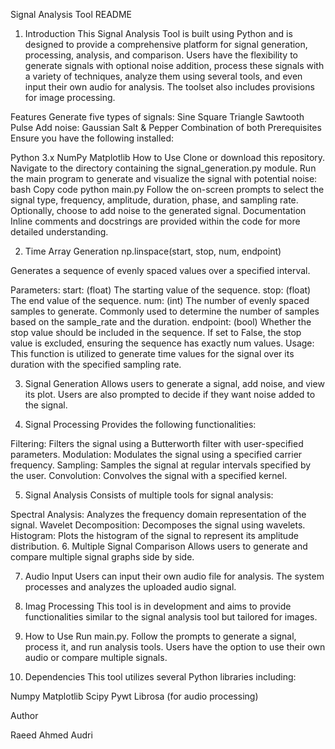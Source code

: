 Signal Analysis Tool README
1. Introduction
This Signal Analysis Tool is built using Python and is designed to provide a comprehensive platform for signal generation, processing, analysis, and comparison. Users have the flexibility to generate signals with optional noise addition, process these signals with a variety of techniques, analyze them using several tools, and even input their own audio for analysis. The toolset also includes provisions for image processing.

Features
Generate five types of signals:
Sine
Square
Triangle
Sawtooth
Pulse
Add noise:
Gaussian
Salt & Pepper
Combination of both
Prerequisites
Ensure you have the following installed:

Python 3.x
NumPy
Matplotlib
How to Use
Clone or download this repository.
Navigate to the directory containing the signal_generation.py module.
Run the main program to generate and visualize the signal with potential noise:
bash
Copy code
python main.py
Follow the on-screen prompts to select the signal type, frequency, amplitude, duration, phase, and sampling rate.
Optionally, choose to add noise to the generated signal.
Documentation
Inline comments and docstrings are provided within the code for more detailed understanding.

2. Time Array Generation
np.linspace(start, stop, num, endpoint)

Generates a sequence of evenly spaced values over a specified interval.

Parameters:
start: (float) The starting value of the sequence.
stop: (float) The end value of the sequence.
num: (int) The number of evenly spaced samples to generate. Commonly used to determine the number of samples based on the sample_rate and the duration.
endpoint: (bool) Whether the stop value should be included in the sequence. If set to False, the stop value is excluded, ensuring the sequence has exactly num values.
Usage: This function is utilized to generate time values for the signal over its duration with the specified sampling rate.

3. Signal Generation
Allows users to generate a signal, add noise, and view its plot. Users are also prompted to decide if they want noise added to the signal.

4. Signal Processing
Provides the following functionalities:

Filtering: Filters the signal using a Butterworth filter with user-specified parameters.
Modulation: Modulates the signal using a specified carrier frequency.
Sampling: Samples the signal at regular intervals specified by the user.
Convolution: Convolves the signal with a specified kernel.

5. Signal Analysis
Consists of multiple tools for signal analysis:

Spectral Analysis: Analyzes the frequency domain representation of the signal.
Wavelet Decomposition: Decomposes the signal using wavelets.
Histogram: Plots the histogram of the signal to represent its amplitude distribution.
6. Multiple Signal Comparison
Allows users to generate and compare multiple signal graphs side by side.

7. Audio Input
Users can input their own audio file for analysis. The system processes and analyzes the uploaded audio signal.

9. Imag Processing
This tool is in development and aims to provide functionalities similar to the signal analysis tool but tailored for images.

8. How to Use
Run main.py.
Follow the prompts to generate a signal, process it, and run analysis tools. Users have the option to use their own audio or compare multiple signals.

10. Dependencies
This tool utilizes several Python libraries including:

Numpy
Matplotlib
Scipy
Pywt
Librosa (for audio processing)

Author


Raeed Ahmed Audri

